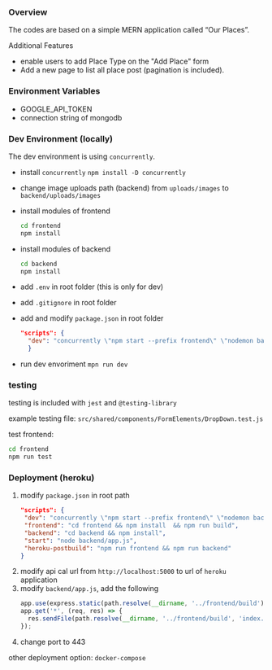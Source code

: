 ### Overview

The codes are based on a simple MERN application called “Our Places”.

Additional Features
- enable users to add Place Type on the "Add Place" form
- Add a new page to list all place post (pagination is included). 


### Environment Variables
- GOOGLE_API_TOKEN
- connection string of mongodb

### Dev Environment (locally)
The dev environment is using `concurrently`.

- install  `concurrently`
    `npm install -D concurrently`

- change image uploads path (backend) from `uploads/images` to `backend/uploads/images`

- install modules of frontend 
    ``` bash
    cd frontend
    npm install
    ```

- install modules of backend 
    ``` bash
    cd backend
    npm install
    ```

- add `.env` in root folder (this is only for dev)
- add `.gitignore` in root folder 
- add and modify `package.json` in root folder
  ```json
  "scripts": {
    "dev": "concurrently \"npm start --prefix frontend\" \"nodemon backend/app.js\"",
    }
  ```
- run dev envoriment
     `mpn run dev`

### testing

testing is included with `jest` and `@testing-library`

example testing file: `src/shared/components/FormElements/DropDown.test.js`

test frontend:
```bash
cd frontend
npm run test
```


### Deployment (heroku)

1. modify `package.json` in root path
   ```json
   "scripts": {
    "dev": "concurrently \"npm start --prefix frontend\" \"nodemon backend/app.js\"",
    "frontend": "cd frontend && npm install  && npm run build",
    "backend": "cd backend && npm install",
    "start": "node backend/app.js",
    "heroku-postbuild": "npm run frontend && npm run backend"
   }
   ```
2. modify api cal url from `http://localhost:5000` to url of `heroku` application
3. modify `backend/app.js`, add the following
   ```javascript
   app.use(express.static(path.resolve(__dirname, '../frontend/build')));
   app.get('*', (req, res) => {
     res.sendFile(path.resolve(__dirname, '../frontend/build', 'index.html'));
   });
   ```
4. change port to 443



other deployment option: `docker-compose`
